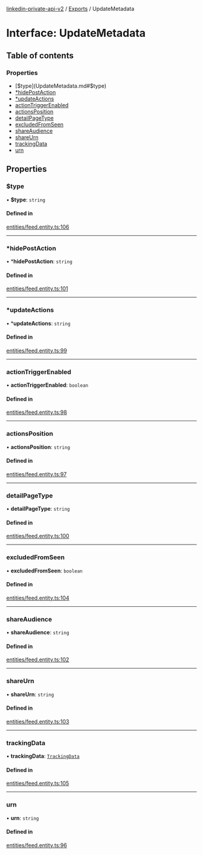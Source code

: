 [linkedin-private-api-v2](../README.md) / [Exports](../modules.md) / UpdateMetadata

# Interface: UpdateMetadata

## Table of contents

### Properties

- [$type](UpdateMetadata.md#$type)
- [*hidePostAction](UpdateMetadata.md#*hidepostaction)
- [*updateActions](UpdateMetadata.md#*updateactions)
- [actionTriggerEnabled](UpdateMetadata.md#actiontriggerenabled)
- [actionsPosition](UpdateMetadata.md#actionsposition)
- [detailPageType](UpdateMetadata.md#detailpagetype)
- [excludedFromSeen](UpdateMetadata.md#excludedfromseen)
- [shareAudience](UpdateMetadata.md#shareaudience)
- [shareUrn](UpdateMetadata.md#shareurn)
- [trackingData](UpdateMetadata.md#trackingdata)
- [urn](UpdateMetadata.md#urn)

## Properties

### $type

• **$type**: `string`

#### Defined in

[entities/feed.entity.ts:106](https://github.com/akash-gupt/linkedin-private-api/blob/db337d2/src/entities/feed.entity.ts#L106)

___

### *hidePostAction

• ***hidePostAction**: `string`

#### Defined in

[entities/feed.entity.ts:101](https://github.com/akash-gupt/linkedin-private-api/blob/db337d2/src/entities/feed.entity.ts#L101)

___

### *updateActions

• ***updateActions**: `string`

#### Defined in

[entities/feed.entity.ts:99](https://github.com/akash-gupt/linkedin-private-api/blob/db337d2/src/entities/feed.entity.ts#L99)

___

### actionTriggerEnabled

• **actionTriggerEnabled**: `boolean`

#### Defined in

[entities/feed.entity.ts:98](https://github.com/akash-gupt/linkedin-private-api/blob/db337d2/src/entities/feed.entity.ts#L98)

___

### actionsPosition

• **actionsPosition**: `string`

#### Defined in

[entities/feed.entity.ts:97](https://github.com/akash-gupt/linkedin-private-api/blob/db337d2/src/entities/feed.entity.ts#L97)

___

### detailPageType

• **detailPageType**: `string`

#### Defined in

[entities/feed.entity.ts:100](https://github.com/akash-gupt/linkedin-private-api/blob/db337d2/src/entities/feed.entity.ts#L100)

___

### excludedFromSeen

• **excludedFromSeen**: `boolean`

#### Defined in

[entities/feed.entity.ts:104](https://github.com/akash-gupt/linkedin-private-api/blob/db337d2/src/entities/feed.entity.ts#L104)

___

### shareAudience

• **shareAudience**: `string`

#### Defined in

[entities/feed.entity.ts:102](https://github.com/akash-gupt/linkedin-private-api/blob/db337d2/src/entities/feed.entity.ts#L102)

___

### shareUrn

• **shareUrn**: `string`

#### Defined in

[entities/feed.entity.ts:103](https://github.com/akash-gupt/linkedin-private-api/blob/db337d2/src/entities/feed.entity.ts#L103)

___

### trackingData

• **trackingData**: [`TrackingData`](TrackingData.md)

#### Defined in

[entities/feed.entity.ts:105](https://github.com/akash-gupt/linkedin-private-api/blob/db337d2/src/entities/feed.entity.ts#L105)

___

### urn

• **urn**: `string`

#### Defined in

[entities/feed.entity.ts:96](https://github.com/akash-gupt/linkedin-private-api/blob/db337d2/src/entities/feed.entity.ts#L96)
